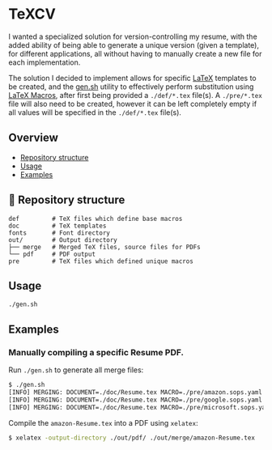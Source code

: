 # TeXCV

I wanted a specialized solution for version-controlling my resume, with the added ability of being able to generate a unique version (given a template), for different applications, all without having to manually create a new file for each implementation.

The solution I decided to implement allows for specific [LaTeX](https://www.latex-project.org/) templates to be created, and the [gen.sh](https://github.com/Euvaz/TeXCV/blob/main/gen.sh) utility to effectively perform substitution using [LaTeX Macros](https://en.wikibooks.org/wiki/LaTeX/Macros), after first being provided a `./def/*.tex` file(s). A `./pre/*.tex` file will also need to be created, however it can be left completely empty if all values will be specified in the `./def/*.tex` file(s).

## Overview

- [Repository structure](https://github.com/euvaz/texcv#-repository-structure)
- [Usage](https://github.com/euvaz/texcv#usage)
- [Examples](https://github.com/euvaz/texcv#examples)

## 📂 Repository structure

```
def         # TeX files which define base macros
doc         # TeX templates
fonts       # Font directory
out/        # Output directory
├── merge   # Merged TeX files, source files for PDFs
└── pdf     # PDF output
pre         # TeX files which defined unique macros
```

## Usage

`./gen.sh`

## Examples

### Manually compiling a specific Resume PDF.


Run `./gen.sh` to generate all merge files:

```bash
$ ./gen.sh
[INFO] MERGING: DOCUMENT=./doc/Resume.tex MACRO=./pre/amazon.sops.yaml MERGE=./out/merge/amazon-Resume.tex
[INFO] MERGING: DOCUMENT=./doc/Resume.tex MACRO=./pre/google.sops.yaml MERGE=./out/merge/google-Resume.tex
[INFO] MERGING: DOCUMENT=./doc/Resume.tex MACRO=./pre/microsoft.sops.yaml MERGE=./out/merge/microsoft-Resume.tex
```

Compile the `amazon-Resume.tex` into a PDF using `xelatex`:

```bash
$ xelatex -output-directory ./out/pdf/ ./out/merge/amazon-Resume.tex
```

